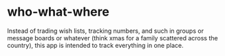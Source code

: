 # who-what-where
Instead of trading wish lists, tracking numbers, and such in groups or message boards or whatever (think xmas for a family scattered across the country), this app is intended to track everything in one place.
